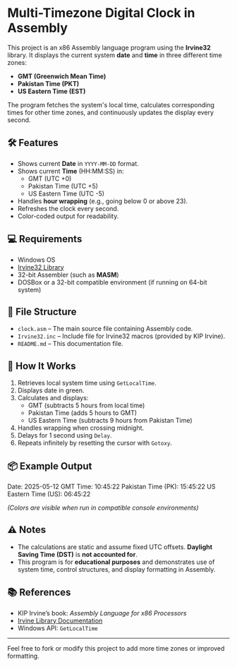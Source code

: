 # Multi-Timezone Digital Clock in Assembly

This project is an x86 Assembly language program using the **Irvine32** library. It displays the current system **date** and **time** in three different time zones:

- **GMT (Greenwich Mean Time)**
- **Pakistan Time (PKT)**
- **US Eastern Time (EST)**

The program fetches the system's local time, calculates corresponding times for other time zones, and continuously updates the display every second.

## 🛠 Features

- Shows current **Date** in `YYYY-MM-DD` format.
- Shows current **Time** (HH:MM:SS) in:
  - GMT (UTC +0)
  - Pakistan Time (UTC +5)
  - US Eastern Time (UTC -5)
- Handles **hour wrapping** (e.g., going below 0 or above 23).
- Refreshes the clock every second.
- Color-coded output for readability.

## 💻 Requirements

- Windows OS
- [Irvine32 Library](https://kipirvine.com/asm/examples/)
- 32-bit Assembler (such as **MASM**)
- DOSBox or a 32-bit compatible environment (if running on 64-bit system)

## 🧾 File Structure

- `clock.asm` – The main source file containing Assembly code.
- `Irvine32.inc` – Include file for Irvine32 macros (provided by KIP Irvine).
- `README.md` – This documentation file.

## 🔧 How It Works

1. Retrieves local system time using `GetLocalTime`.
2. Displays date in green.
3. Calculates and displays:
   - GMT (subtracts 5 hours from local time)
   - Pakistan Time (adds 5 hours to GMT)
   - US Eastern Time (subtracts 9 hours from Pakistan Time)
4. Handles wrapping when crossing midnight.
5. Delays for 1 second using `Delay`.
6. Repeats infinitely by resetting the cursor with `Gotoxy`.

## 📦 Example Output

Date: 2025-05-12
GMT Time: 10:45:22
Pakistan Time (PK): 15:45:22
US Eastern Time (US): 06:45:22

*(Colors are visible when run in compatible console environments)*

## ⚠️ Notes

- The calculations are static and assume fixed UTC offsets. **Daylight Saving Time (DST)** is **not accounted for**.
- This program is for **educational purposes** and demonstrates use of system time, control structures, and display formatting in Assembly.

## 📚 References

- KIP Irvine’s book: *Assembly Language for x86 Processors*
- [Irvine Library Documentation](https://kipirvine.com/asm/)
- Windows API: `GetLocalTime`

---

Feel free to fork or modify this project to add more time zones or improved formatting.
